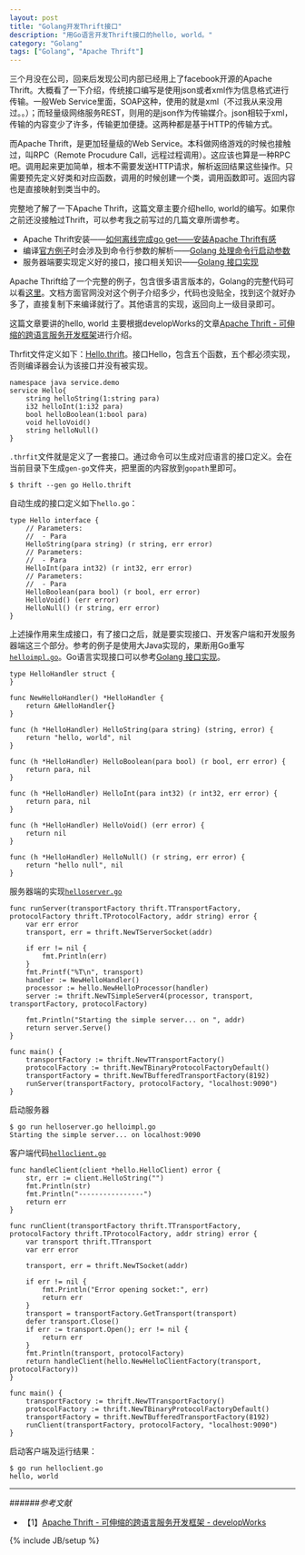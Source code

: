 ```yaml
---
layout: post
title: "Golang开发Thrift接口"
description: "用Go语言开发Thrift接口的hello, world。"
category: "Golang"
tags: ["Golang", "Apache Thrift"]
---
```


三个月没在公司，回来后发现公司内部已经用上了facebook开源的Apache Thrift。大概看了一下介绍，传统接口编写是使用json或者xml作为信息格式进行传输。一般Web Service里面，SOAP这种，使用的就是xml（不过我从来没用过。。）；而轻量级网络服务REST，则用的是json作为传输媒介。json相较于xml，传输的内容变少了许多，传输更加便捷。这两种都是基于HTTP的传输方式。

而Apache Thrift，是更加轻量级的Web Service。本科做网络游戏的时候也接触过，叫RPC（Remote Procudure Call，远程过程调用）。这应该也算是一种RPC吧。调用起来更加简单，根本不需要发送HTTP请求，解析返回结果这些操作。只需要预先定义好类和对应函数，调用的时候创建一个类，调用函数即可。返回内容也是直接映射到类当中的。

完整地了解了一下Apache Thrift，这篇文章主要介绍hello, world的编写。如果你之前还没接触过Thrift，可以参考我之前写过的几篇文章所谓参考。

+ Apache Thrift安装——[如何离线完成go get——安装Apache Thrift有感](http://blog.cyeam.com/kaleidoscope/2014/07/03/fuckgfwforgo/)
+ 编译[官方例子](https://git-wip-us.apache.org/repos/asf?p=thrift.git;a=tree;f=tutorial/go/src;h=6773391364ad28cdf5cd359e363f66792907d684;hb=HEAD)时会涉及到命令行参数的解析——[Golang 处理命令行启动参数](http://blog.cyeam.com/golang/2014/07/20/go_flag)
+ 服务器端要实现定义好的接口，接口相关知识——[Golang 接口实现](http://blog.cyeam.com/golang/2014/07/20/go_inte)

Apache Thrift给了一个完整的例子，包含很多语言版本的，Golang的完整代码可以看[这里](https://git-wip-us.apache.org/repos/asf?p=thrift.git;a=blob;f=tutorial/go/src/client.go;h=a497d7f8b19a3e691786a7d8e634013de220c6bb;hb=HEAD)。文档方面官网没对这个例子介绍多少，代码也没贴全，找到这个就好办多了，直接复制下来编译就行了。其他语言的实现，返回向上一级目录即可。

这篇文章要讲的hello, world 主要根据developWorks的文章[Apache Thrift - 可伸缩的跨语言服务开发框架](http://www.ibm.com/developerworks/cn/java/j-lo-apachethrift/)进行介绍。

Thrfit文件定义如下：[Hello.thrift](https://github.com/mnhkahn/go_code/blob/master/test_thrift/Hello.thrift)。接口Hello，包含五个函数，五个都必须实现，否则编译器会认为该接口并没有被实现。

	namespace java service.demo 
	service Hello{ 
		string helloString(1:string para) 
		i32 helloInt(1:i32 para) 
		bool helloBoolean(1:bool para) 
		void helloVoid() 
		string helloNull() 
	}

`.thrfit`文件就是定义了一套接口。通过命令可以生成对应语言的接口定义。会在当前目录下生成`gen-go`文件夹，把里面的内容放到`gopath`里即可。

	$ thrift --gen go Hello.thrift

自动生成的接口定义如下`hello.go`：

	type Hello interface {
		// Parameters:
		//  - Para
		HelloString(para string) (r string, err error)
		// Parameters:
		//  - Para
		HelloInt(para int32) (r int32, err error)
		// Parameters:
		//  - Para
		HelloBoolean(para bool) (r bool, err error)
		HelloVoid() (err error)
		HelloNull() (r string, err error)
	}

上述操作用来生成接口，有了接口之后，就是要实现接口、开发客户端和开发服务器端这三个部分。参考的例子是使用大Java实现的，果断用Go重写[`helloimpl.go`](https://github.com/mnhkahn/go_code/blob/feature/thrift/test_thrift/helloimpl.go)。Go语言实现接口可以参考[Golang 接口实现](http://blog.cyeam.com/golang/2014/07/20/go_inte)。

	type HelloHandler struct {
	}
	
	func NewHelloHandler() *HelloHandler {
		return &HelloHandler{}
	}
	
	func (h *HelloHandler) HelloString(para string) (string, error) {
		return "hello, world", nil
	}
	
	func (h *HelloHandler) HelloBoolean(para bool) (r bool, err error) {
		return para, nil
	}
	
	func (h *HelloHandler) HelloInt(para int32) (r int32, err error) {
		return para, nil
	}
	
	func (h *HelloHandler) HelloVoid() (err error) {
		return nil
	}
	
	func (h *HelloHandler) HelloNull() (r string, err error) {
		return "hello null", nil
	}

服务器端的实现[`helloserver.go`](https://github.com/mnhkahn/go_code/blob/feature/thrift/test_thrift/helloserver.go)

	func runServer(transportFactory thrift.TTransportFactory, protocolFactory thrift.TProtocolFactory, addr string) error {
		var err error
		transport, err = thrift.NewTServerSocket(addr)
	
		if err != nil {
			fmt.Println(err)
		}
		fmt.Printf("%T\n", transport)
		handler := NewHelloHandler()
		processor := hello.NewHelloProcessor(handler)
		server := thrift.NewTSimpleServer4(processor, transport, transportFactory, protocolFactory)
	
		fmt.Println("Starting the simple server... on ", addr)
		return server.Serve()
	}
	
	func main() {
		transportFactory := thrift.NewTTransportFactory()
		protocolFactory := thrift.NewTBinaryProtocolFactoryDefault()
		transportFactory = thrift.NewTBufferedTransportFactory(8192)
		runServer(transportFactory, protocolFactory, "localhost:9090")
	}

启动服务器

	$ go run helloserver.go helloimpl.go
	Starting the simple server... on localhost:9090

客户端代码[`helloclient.go`](https://github.com/mnhkahn/go_code/blob/feature/thrift/test_thrift/helloclient.go)

	func handleClient(client *hello.HelloClient) error {
		str, err := client.HelloString("")
		fmt.Println(str)
		fmt.Println("----------------")
		return err
	}
	
	func runClient(transportFactory thrift.TTransportFactory, protocolFactory thrift.TProtocolFactory, addr string) error {
		var transport thrift.TTransport
		var err error
	
		transport, err = thrift.NewTSocket(addr)
	
		if err != nil {
			fmt.Println("Error opening socket:", err)
			return err
		}
		transport = transportFactory.GetTransport(transport)
		defer transport.Close()
		if err := transport.Open(); err != nil {
			return err
		}
		fmt.Println(transport, protocolFactory)
		return handleClient(hello.NewHelloClientFactory(transport, protocolFactory))
	}
	
	func main() {
		transportFactory := thrift.NewTTransportFactory()
		protocolFactory := thrift.NewTBinaryProtocolFactoryDefault()
		transportFactory = thrift.NewTBufferedTransportFactory(8192)
		runClient(transportFactory, protocolFactory, "localhost:9090")
	}

启动客户端及运行结果：

	$ go run helloclient.go
	hello, world

---

######*参考文献*
+ 【1】[Apache Thrift - 可伸缩的跨语言服务开发框架 - developWorks](http://www.ibm.com/developerworks/cn/java/j-lo-apachethrift/)

{% include JB/setup %}